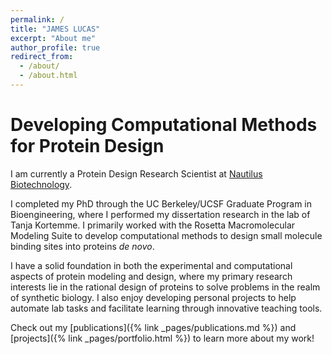 ```yaml
---
permalink: /
title: "JAMES LUCAS"
excerpt: "About me"
author_profile: true
redirect_from: 
  - /about/
  - /about.html
---
```


Developing Computational Methods for Protein Design
=====

I am currently a Protein Design Research Scientist at [Nautilus Biotechnology](https://www.nautilus.bio/). 

I completed my PhD through the UC Berkeley/UCSF Graduate Program in Bioengineering, where I performed my 
dissertation research in the lab of Tanja Kortemme. I primarily worked with the Rosetta Macromolecular Modeling Suite
to develop computational methods to design small molecule binding sites into proteins *de novo*.

I have a solid foundation in both the experimental and computational aspects of protein modeling and design, where my 
primary research interests lie in the rational design of proteins to solve problems in the realm of synthetic biology.
I also enjoy developing personal projects to help automate lab tasks and facilitate learning through innovative 
teaching tools.

Check out my [publications]({% link _pages/publications.md %}) and [projects]({% link _pages/portfolio.html %}) to learn
more about my work!